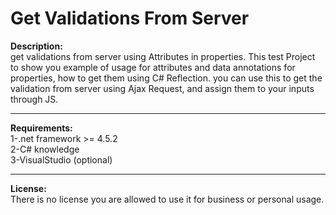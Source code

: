 # Get Validations From Server
<b>Description:</b> <br/>
get validations from server using Attributes in properties.
This test Project to show you example of usage for attributes and data annotations for properties, how to get them using C# Reflection.
you can use this to get the validation from server using Ajax Request, and assign them to your inputs through JS.
<br/>
<hr/>
<b>Requirements:</b> <br/>
1-.net framework >= 4.5.2 <br/>
2-C# knowledge <br/>
3-VisualStudio (optional) <br/>

<hr/>
<b>License:</b> <br/>
There is no license you are allowed to use it for business or personal usage.
